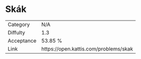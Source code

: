 # Skák

<table>
    <tr>
        <td>Category</td>
        <td>N/A</td>
    </tr>
    <tr>
        <td>Diffulty</td>
        <td>1.3</td>
    </tr>
    <tr>
        <td>Acceptance</td>
        <td>53.85 %</td>
    </tr>
    <tr>
        <td>Link</td>
        <td>https://open.kattis.com/problems/skak</td>
    </tr>
</table>